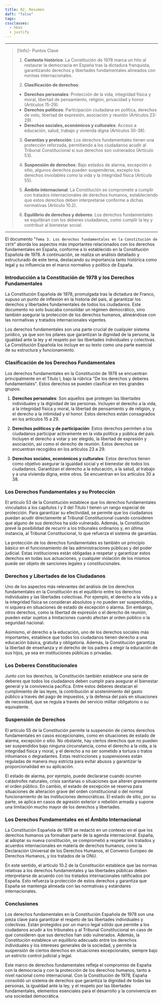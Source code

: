```yaml
---
title: 02. Resumen
daft: "false"
tags: 
cssclasses:
  - hbox
  - justify
---
```

---
> [!info]- Puntos Clave
>
>1. **Contexto histórico**: La Constitución de 1978 marca un hito al restaurar la democracia en España tras la dictadura franquista, garantizando derechos y libertades fundamentales alineados con normas internacionales.
>
>2. **Clasificación de derechos**:
>- **Derechos personales**: Protección de la vida, integridad física y moral, libertad de pensamiento, religión, privacidad y honor (Artículos 15-29).
>- **Derechos políticos**: Participación ciudadana en política, derechos de voto, libertad de expresión, asociación y reunión (Artículos 23-29).
>- **Derechos sociales, económicos y culturales**: Acceso a educación, salud, trabajo y vivienda digna (Artículos 30-38).
>
>3. **Garantías y protección**: Los derechos fundamentales tienen una protección reforzada, permitiendo a los ciudadanos acudir al Tribunal Constitucional si sus derechos son vulnerados (Artículo 53).
>
>4. **Suspensión de derechos**: Bajo estados de alarma, excepción o sitio, algunos derechos pueden suspenderse, excepto los derechos inviolables como la vida y la integridad física (Artículo 55).
>
>5. **Ámbito internacional**: La Constitución se compromete a cumplir con tratados internacionales de derechos humanos, estableciendo que estos derechos deben interpretarse conforme a dichas normativas (Artículo 10.2).
>
>6. **Equilibrio de derechos y deberes**: Los derechos fundamentales se equilibran con los deberes ciudadanos, como cumplir la ley y contribuir al bienestar social.

---

El documento "`Tema 3. Los derechos fundamentales en la Constitución de 1978`" aborda los aspectos más importantes relacionados con los derechos fundamentales en España, conforme a lo establecido en la Constitución Española de 1978. A continuación, se realiza un análisis detallado y estructurado de este tema, destacando su importancia tanto histórica como legal y su influencia en el marco normativo y político de España.

### Introducción a la Constitución de 1978 y los Derechos Fundamentales

La Constitución Española de 1978, promulgada tras la dictadura de Franco, supuso un punto de inflexión en la historia del país, al garantizar los derechos y libertades fundamentales de todos los ciudadanos. Este documento no solo buscaba consolidar un régimen democrático, sino también asegurar la protección de los derechos humanos, alineándose con las normativas y tratados internacionales vigentes. 

Los derechos fundamentales son una parte crucial de cualquier sistema jurídico, ya que son los pilares que garantizan la dignidad de la persona, la igualdad ante la ley y el respeto por las libertades individuales y colectivas. La Constitución Española los incluye en su texto como una parte esencial de su estructura y funcionamiento.

### Clasificación de los Derechos Fundamentales

Los derechos fundamentales en la Constitución de 1978 se encuentran principalmente en el Título I, bajo la rúbrica "De los derechos y deberes fundamentales". Estos derechos se pueden clasificar en tres grandes grupos:

1. **Derechos personales**: Son aquellos que protegen las libertades individuales y la dignidad de las personas. Incluyen el derecho a la vida, a la integridad física y moral, la libertad de pensamiento y de religión, y el derecho a la intimidad y el honor. Estos derechos están consagrados en los artículos 15 a 29.

2. **Derechos políticos y de participación**: Estos derechos permiten a los ciudadanos participar activamente en la vida política y pública del país. Incluyen el derecho a votar y ser elegido, la libertad de expresión y asociación, así como el derecho de reunión. Estos derechos se encuentran recogidos en los artículos 23 a 29.

3. **Derechos sociales, económicos y culturales**: Estos derechos tienen como objetivo asegurar la igualdad social y el bienestar de todos los ciudadanos. Garantizan el derecho a la educación, a la salud, al trabajo y a una vivienda digna, entre otros. Se encuentran en los artículos 30 a 38.

### Los Derechos Fundamentales y su Protección

El artículo 53 de la Constitución establece que los derechos fundamentales vinculados a los capítulos I y II del Título I tienen un rango especial de protección. Para garantizar su efectividad, se permite que los ciudadanos puedan acudir directamente al Tribunal Constitucional cuando consideren que alguno de sus derechos ha sido vulnerado. Además, la Constitución prevé la posibilidad de recurrir a los tribunales ordinarios y, en última instancia, al Tribunal Constitucional, lo que refuerza el sistema de garantías.

La protección de los derechos fundamentales es también un principio básico en el funcionamiento de las administraciones públicas y del poder judicial. Estas instituciones están obligadas a respetar y garantizar estos derechos en todas sus actuaciones, y cualquier violación de los mismos puede ser objeto de sanciones legales y constitucionales.

### Derechos y Libertades de los Ciudadanos

Uno de los aspectos más relevantes del análisis de los derechos fundamentales en la Constitución es el equilibrio entre los derechos individuales y las libertades colectivas. Por ejemplo, el derecho a la vida y a la integridad física se consideran absolutos y no pueden ser suspendidos, ni siquiera en situaciones de estado de excepción o alarma. Sin embargo, otros derechos, como la libertad de expresión o el derecho de reunión, pueden estar sujetos a limitaciones cuando afectan al orden público o la seguridad nacional.

Asimismo, el derecho a la educación, uno de los derechos sociales más importantes, establece que todos los ciudadanos tienen derecho a una educación básica, gratuita y obligatoria. Además, la Constitución garantiza la libertad de enseñanza y el derecho de los padres a elegir la educación de sus hijos, ya sea en instituciones públicas o privadas.

### Los Deberes Constitucionales

Junto con los derechos, la Constitución también establece una serie de deberes que todos los ciudadanos deben cumplir para asegurar el bienestar general y la convivencia pacífica. Entre estos deberes destacan el cumplimiento de las leyes, la contribución al sostenimiento del gasto público a través del pago de impuestos, y la defensa del país en situaciones de necesidad, que se regula a través del servicio militar obligatorio o su equivalente.

### Suspensión de Derechos

El artículo 55 de la Constitución permite la suspensión de ciertos derechos fundamentales en casos excepcionales, como en situaciones de estado de alarma, excepción o sitio. No obstante, hay ciertos derechos que no pueden ser suspendidos bajo ninguna circunstancia, como el derecho a la vida, a la integridad física y moral, y el derecho a no ser sometido a tortura o tratos inhumanos o degradantes. Estas restricciones y suspensiones están reguladas de manera muy estricta para evitar abusos y garantizar la proporcionalidad en su aplicación.

El estado de alarma, por ejemplo, puede declararse cuando ocurren catástrofes naturales, crisis sanitarias o situaciones que alteren gravemente el orden público. En cambio, el estado de excepción se reserva para situaciones de alteración grave del orden constitucional o del normal funcionamiento de las instituciones democráticas. El estado de sitio, por su parte, se aplica en casos de agresión exterior o rebelión armada y supone una limitación mucho mayor de los derechos y libertades.

### Los Derechos Fundamentales en el Ámbito Internacional

La Constitución Española de 1978 se redactó en un contexto en el que los derechos humanos ya formaban parte de la agenda internacional. España, al adoptar su nueva constitución, se comprometió a respetar los tratados y acuerdos internacionales en materia de derechos humanos, como la Declaración Universal de los Derechos Humanos, el Convenio Europeo de Derechos Humanos, y los tratados de la ONU.

En este sentido, el artículo 10.2 de la Constitución establece que las normas relativas a los derechos fundamentales y las libertades públicas deben interpretarse de acuerdo con los tratados internacionales ratificados por España. Esto refuerza la protección de estos derechos y garantiza que España se mantenga alineada con las normativas y estándares internacionales.

### Conclusiones

Los derechos fundamentales en la Constitución Española de 1978 son una pieza clave para garantizar el respeto de las libertades individuales y colectivas. Están protegidos por un marco legal sólido que permite a los ciudadanos acudir a los tribunales y al Tribunal Constitucional en caso de que consideren que sus derechos han sido vulnerados. Además, la Constitución establece un equilibrio adecuado entre los derechos individuales y los intereses generales de la sociedad, y permite la suspensión de ciertos derechos en situaciones excepcionales, siempre bajo un estricto control judicial y legal.

Este marco de derechos fundamentales refleja el compromiso de España con la democracia y con la protección de los derechos humanos, tanto a nivel nacional como internacional. Con la Constitución de 1978, España consolidó un sistema de derechos que garantiza la dignidad de todas las personas, la igualdad ante la ley, y el respeto por las libertades fundamentales, elementos esenciales para el desarrollo y la convivencia en una sociedad democrática.